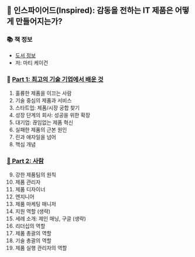 ## 🚀 인스파이어드(Inspired): 감동을 전하는 IT 제품은 어떻게 만들어지는가?

### 📚 책 정보
- [도서 정보](http://www.yes24.com/Product/Goods/67512293)
- 저: 마티 케이건

### 🐣 [Part 1: 최고의 기술 기업에서 배운 것](https://github.com/saseungmin/reading_books_record_repository/tree/master/summarize_books_in_markdown/%EC%9D%B8%EC%8A%A4%ED%8C%8C%EC%9D%B4%EC%96%B4%EB%93%9C/Part%201)
1. 훌륭한 제품을 이끄는 사람
2. 기술 중심의 제품과 서비스
3. 스타트업: 제품/시장 궁합 찾기
4. 성장 단계의 회사: 성공을 위한 확장
5. 대기업: 끊임없는 제품 혁신
6. 실패한 제품의 근본 원인
7. 린과 애자일을 넘어
8. 핵심 개념


### [🤔 Part 2: 사람](https://github.com/saseungmin/reading_books_record_repository/tree/master/summarize_books_in_markdown/%EC%9D%B8%EC%8A%A4%ED%8C%8C%EC%9D%B4%EC%96%B4%EB%93%9C/Part%202)
9. 강한 제품팀의 원칙
10. 제품 관리자
11. 제품 디자이너
12. 엔지니어
13. 제품 마케팅 매니저
14. 지원 역할 (생략)
15. 세례 소개: 제인 매닝, 구글 (생략)
16. 리더십의 역할
17. 제품 총괄의 역할
18. 기술 총괄의 역할
19. 제품 실행 관리자의 역할
